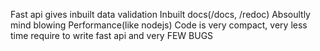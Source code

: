 Fast api gives inbuilt data validation
Inbuilt docs(/docs, /redoc)
Absoultly mind blowing Performance(like nodejs)
Code is very compact, very less time require to write fast api and very FEW BUGS


